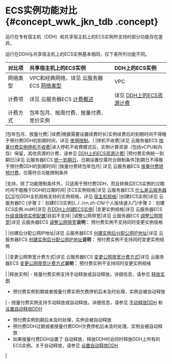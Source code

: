 # ECS实例功能对比 {#concept_wwk_jkn_tdb .concept}

运行在专有宿主机（DDH）和共享宿主机上的ECS实例所支持的部分功能存在差异。

运行在DDH与共享宿主机上的ECS实例基本相同，仅下表所列功能不同。

|对比项|共享宿主机上的ECS实例|DDH上的ECS实例|
|:--|:-----------|:---------|
|网络类型|VPC和经典网络，详见 云服务器ECS [网络类型](../../cn.zh-CN/产品简介/网络和安全性/网络类型.md#)|VPC|
|计费项|详见 云服务器ECS [计费概述](../../cn.zh-CN/产品定价/计费概述.md#)|详见 [DDH上的ECS资源计费](../cn.zh-CN/产品定价/DDH上的ECS资源计费.md#)|
|计费方式| 包年包月、按周付费、按量付费、竞价实例

 |包年包月、按量付费|
|续费|根据需要设置续费时长|实例续费后的到期时间不得晚于预付费DDH的到期时间，详见 [使用限制](cn.zh-CN/产品简介/使用限制.md#)。|
|停机不收费|详见 云服务器ECS [按量付费实例停机不收费](../../cn.zh-CN/产品定价/按量付费实例停机不收费.md#)|进入停机不收费模式后，实例计算资源（包括vCPU和内存）保留，其他资源的计费，请参见 [DDH上的ECS资源计费](../cn.zh-CN/产品定价/DDH上的ECS资源计费.md#)|
|预付费实例统一到期日|详见 云服务器ECS [统一到期日](../../cn.zh-CN/产品定价/续费实例/统一到期日.md#)，日期设置仅需符合限制条件|到期日不得晚于预付费DDH的到期时间|
|按量付费转包年包月| 详见 云服务器ECS [按量付费转预付费](../../cn.zh-CN/产品定价/按量付费转预付费.md#)，仅需符合功能限制条件

 |支持，除了功能限制条件外，只适用于预付费DDH，而且转换后ECS实例的过期时间不能晚于DDH的过期时间|
|ECS实例规格|详见 云服务器ECS [什么是云服务器ECS](../../cn.zh-CN/产品简介/什么是云服务器ECS.md#)|仅DDH主机规格支持的实例规格，详见 [宿主机规格](cn.zh-CN/产品简介/宿主机规格.md#)|
|创建ECS实例|详见 云服务器EC [步骤 2：创建ECS实例](../../cn.zh-CN/个人版快速入门/步骤 2：创建ECS实例.md#)|详见 [在DDH上创建ECS实例](../cn.zh-CN/快速入门/在DDH上创建ECS实例.md#)|
|变更实例规格|详见 云服务器ECS [升级或降低实例配置](../../cn.zh-CN/用户指南/实例/升降配/升降配概述.md#ChangeType)|目前不支持|
|调整公网带宽|详见 云服务器ECS [调整公网带宽](../../cn.zh-CN/用户指南/实例/升降配/升降配概述.md#ChangeBandwidth)|详见 云服务器ECS [调整公网带宽](../../cn.zh-CN/用户指南/实例/升降配/升降配概述.md#ChangeBandwidth)**说明：** 预付费实例不支持同时变更实例规格

|
|创建后分配公网IP地址|详见 云服务器ECS [创建实例后分配公网IP地址](../../cn.zh-CN/用户指南/实例/升降配/升降配概述.md#AllocatePublicIp)|详见 云服务器ECS [创建实例后分配公网IP地址](../../cn.zh-CN/用户指南/实例/升降配/升降配概述.md#AllocatePublicIp)**说明：** 预付费实例不支持同时变更实例规格

|
|变更公网带宽计费方式|详见 云服务器ECS [变更公网带宽计费方式](../../cn.zh-CN/用户指南/实例/升降配/升降配概述.md#ChangeBilling)|详见 云服务器ECS [变更公网带宽计费方式](../../cn.zh-CN/用户指南/实例/升降配/升降配概述.md#ChangeBilling)**说明：** 预付费实例不支持同时变更实例规格

|
|释放实例| -   按量付费实例支持手动释放或自动释放。详细信息，请参见 [释放实例](../../cn.zh-CN/用户指南/实例/释放实例.md#)
-   预付费实例到期或者按量付费实例欠费停机后未及时处理，实例会被自动释放

 | -   按量付费实例支持手动释放或自动释放。详细信息，请参见 [手动释放DDH](../cn.zh-CN/快速入门/手动释放DDH.md#) 和 [设置自动释放DDH](../cn.zh-CN/用户指南/设置自动释放DDH.md#)
-   预付费实例到期后未及时处理，实例会被自动释放
-   预付费DDH过期或者按量付费DDH欠费停机后未及时处理，实例会被自动释放
-   如果按量付费DDH设置了 自动释放，释放DDH时会同时释放DDH上所有的ECS实例。关于自动释放，请参见 [设置自动释放DDH](../cn.zh-CN/用户指南/设置自动释放DDH.md#)

 |

